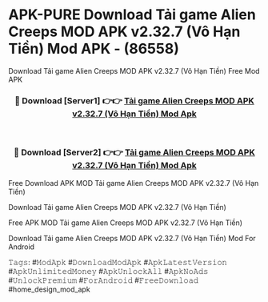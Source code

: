 # APK-PURE Download Tải game Alien Creeps MOD APK v2.32.7 (Vô Hạn Tiền) Mod APK - (86558)
Download Tải game Alien Creeps MOD APK v2.32.7 (Vô Hạn Tiền) Free Mod APK

<div align="center">
<h3>🔴 Download [Server1] 👉👉 <a href="https://apk-comot.site?title=Tải_game_Alien_Creeps_MOD_APK_v2.32.7_(Vô_Hạn_Tiền)">Tải game Alien Creeps MOD APK v2.32.7 (Vô Hạn Tiền) Mod Apk</a></h3><br>

<h3>🔴 Download [Server2] 👉👉 <a href="https://apk-comot.site?title=Tải_game_Alien_Creeps_MOD_APK_v2.32.7_(Vô_Hạn_Tiền)">Tải game Alien Creeps MOD APK v2.32.7 (Vô Hạn Tiền) Mod Apk</a></h3>
</div>


Free Download APK MOD Tải game Alien Creeps MOD APK v2.32.7 (Vô Hạn Tiền)

Download Tải game Alien Creeps MOD APK v2.32.7 (Vô Hạn Tiền) 

Free APK MOD Tải game Alien Creeps MOD APK v2.32.7 (Vô Hạn Tiền) 

Download Tải game Alien Creeps MOD APK v2.32.7 (Vô Hạn Tiền) Mod For Android

𝚃𝚊𝚐𝚜: #𝙼𝚘𝚍𝙰𝚙𝚔 #𝙳𝚘𝚠𝚗𝚕𝚘𝚊𝚍𝙼𝚘𝚍𝙰𝚙𝚔 #𝙰𝚙𝚔𝙻𝚊𝚝𝚎𝚜𝚝𝚅𝚎𝚛𝚜𝚒𝚘𝚗 #𝙰𝚙𝚔𝚄𝚗𝚕𝚒𝚖𝚒𝚝𝚎𝚍𝙼𝚘𝚗𝚎𝚢 #𝙰𝚙𝚔𝚄𝚗𝚕𝚘𝚌𝚔𝙰𝚕𝚕 #𝙰𝚙𝚔𝙽𝚘𝙰𝚍𝚜 #𝚄𝚗𝚕𝚘𝚌𝚔𝙿𝚛𝚎𝚖𝚒𝚞𝚖 #𝙵𝚘𝚛𝙰𝚗𝚍𝚛𝚘𝚒𝚍 #𝙵𝚛𝚎𝚎𝙳𝚘𝚠𝚗𝚕𝚘𝚊𝚍 #home_design_mod_apk